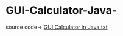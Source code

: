 # GUI-Calculator-Java-
source code->
[GUI Calculator in Java.txt](https://github.com/Adwaita25/GUI-Calculator-Java-/files/9754170/GUI.Calculator.in.Java.txt)
